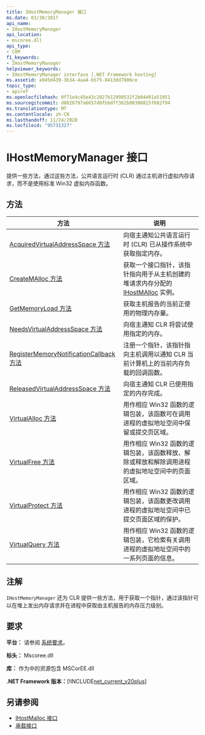 ```yaml
---
title: IHostMemoryManager 接口
ms.date: 03/30/2017
api_name:
- IHostMemoryManager
api_location:
- mscoree.dll
api_type:
- COM
f1_keywords:
- IHostMemoryManager
helpviewer_keywords:
- IHostMemoryManager interface [.NET Framework hosting]
ms.assetid: a945d439-3b34-4aa4-b575-8413dd7806ce
topic_type:
- apiref
ms.openlocfilehash: 0f71e4c45e43c2027b12998532f2b04401a51951
ms.sourcegitcommit: d8020797a6657d0fbbdff362b80300815f682f94
ms.translationtype: MT
ms.contentlocale: zh-CN
ms.lasthandoff: 11/24/2020
ms.locfileid: "95731327"
---
```

# <a name="ihostmemorymanager-interface"></a>IHostMemoryManager 接口

提供一些方法，通过这些方法，公共语言运行时 (CLR) 通过主机进行虚拟内存请求，而不是使用标准 Win32 虚拟内存函数。  
  
## <a name="methods"></a>方法  
  
|方法|说明|  
|------------|-----------------|  
|[AcquiredVirtualAddressSpace 方法](ihostmemorymanager-acquiredvirtualaddressspace-method.md)|向宿主通知公共语言运行时 (CLR) 已从操作系统中获取指定内存。|  
|[CreateMAlloc 方法](ihostmemorymanager-createmalloc-method.md)|获取一个接口指针，该指针指向用于从主机创建的堆请求内存分配的 [IHostMAlloc](ihostmalloc-interface.md) 实例。|  
|[GetMemoryLoad 方法](ihostmemorymanager-getmemoryload-method.md)|获取主机报告的当前正使用的物理内存量。|  
|[NeedsVirtualAddressSpace 方法](ihostmemorymanager-needsvirtualaddressspace-method.md)|向宿主通知 CLR 将尝试使用指定的内存。|  
|[RegisterMemoryNotificationCallback 方法](ihostmemorymanager-registermemorynotificationcallback-method.md)|注册一个指针，该指针指向主机调用以通知 CLR 当前计算机上的当前内存负载的回调函数。|  
|[ReleasedVirtualAddressSpace 方法](ihostmemorymanager-releasedvirtualaddressspace-method.md)|向宿主通知 CLR 已使用指定的内存完成。|  
|[VirtualAlloc 方法](ihostmemorymanager-virtualalloc-method.md)|用作相应 Win32 函数的逻辑包装，该函数可在调用进程的虚拟地址空间中保留或提交页区域。|  
|[VirtualFree 方法](ihostmemorymanager-virtualfree-method.md)|用作相应 Win32 函数的逻辑包装，该函数释放、解除或释放和解除调用进程的虚拟地址空间中的页面区域。|  
|[VirtualProtect 方法](ihostmemorymanager-virtualprotect-method.md)|用作相应 Win32 函数的逻辑包装，该函数更改调用进程的虚拟地址空间中已提交页面区域的保护。|  
|[VirtualQuery 方法](ihostmemorymanager-virtualquery-method.md)|用作相应 Win32 函数的逻辑包装，它检索有关调用进程的虚拟地址空间中的一系列页面的信息。|  
  
## <a name="remarks"></a>注解  

 `IHostMemoryManager` 还为 CLR 提供一些方法，用于获取一个指针，通过该指针可以在堆上发出内存请求并在进程中获取由主机报告的内存压力级别。  
  
## <a name="requirements"></a>要求  

 **平台：** 请参阅 [系统要求](../../get-started/system-requirements.md)。  
  
 **标头：** Mscoree.dll  
  
 **库：** 作为中的资源包含 MSCorEE.dll  
  
 **.NET Framework 版本：**[!INCLUDE[net_current_v20plus](../../../../includes/net-current-v20plus-md.md)]  
  
## <a name="see-also"></a>另请参阅

- [IHostMalloc 接口](ihostmalloc-interface.md)
- [承载接口](hosting-interfaces.md)

